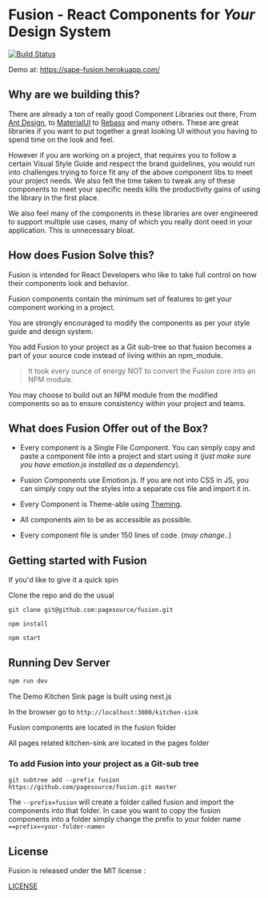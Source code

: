 # Fusion - React Components for _Your_ Design System

[![Build Status](https://travis-ci.org/pagesource/fusion-components.svg?branch=master)](https://travis-ci.org/pagesource/fusion-components)

Demo at: https://sape-fusion.herokuapp.com/

## Why are we building this?

There are already a ton of really good Component Libraries out there, From [Ant Design](www.ant.design), to [MaterialUI](http://www.material-ui.com/#/) to [Rebass](http://jxnblk.com/rebass/) and many others. These are great libraries if you want to put together a great looking UI without you having to spend time on the look and feel.

However if you are working on a project, that requires you to follow a certain Visual Style Guide and respect the brand guidelines, you would run into challenges trying to force fit any of the above component libs to meet your project needs. We also felt the time taken to tweak any of these components to meet your specific needs kills the productivity gains of using the library in the first place.

We also feel many of the components in these libraries are over engineered to support multiple use cases, many of which you really dont need in your application. This is unnecessary bloat.

## How does Fusion Solve this?

Fusion is intended for React Developers who like to take full control on how their components look and behavior.

Fusion components contain the minimum set of features to get your component working in a project.

You are strongly encouraged to modify the components as per your style guide and design system.

You add Fusion to your project as a Git sub-tree so that fusion becomes a part of your source code instead of living within an npm_module.

> It took every ounce of energy NOT to convert the Fusion core into an NPM module.

You may choose to build out an NPM module from the modified components so as to ensure consistency within your project and teams.

## What does Fusion Offer out of the Box?

* Every component is a Single File Component. You can simply copy and paste a component file into a project and start using it (_just make sure you have emotion.js installed as a dependency_).

* Fusion Components use Emotion.js. If you are not into CSS in JS, you can simply copy out the styles into a separate css file and import it in.

* Every Component is Theme-able using [Theming](https://github.com/iamstarkov/theming).

* All components aim to be as accessible as possible.

* Every component file is under 150 lines of code. (_may change.._)

## Getting started with Fusion

If you'd like to give it a quick spin

Clone the repo and do the usual

`git clone git@github.com:pagesource/fusion.git`

`npm install`

`npm start`

## Running Dev Server

```bash
npm run dev
```

The Demo Kitchen Sink page is built using next.js

In the browser go to `http://localhost:3000/kitchen-sink`

Fusion components are located in the fusion folder

All pages related kitchen-sink are located in the pages folder

### To add Fusion into your project as a Git-sub tree

`git subtree add --prefix fusion https://github.com/pagesource/fusion.git master`

The `--prefix=fusion` will create a folder called fusion and import the components into that folder. In case you want to copy the fusion components into a folder simply change the prefix to your folder name `==prefix=<your-folder-name>`

## License

Fusion is released under the MIT license :

[LICENSE](LICENSE)
